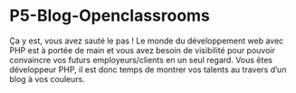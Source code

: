 # P5-Blog-Openclassrooms
Ça y est, vous avez sauté le pas ! Le monde du développement web avec PHP est à portée de main et vous avez besoin de visibilité pour pouvoir convaincre vos futurs employeurs/clients en un seul regard. Vous êtes développeur PHP, il est donc temps de montrer vos talents au travers d’un blog à vos couleurs.
